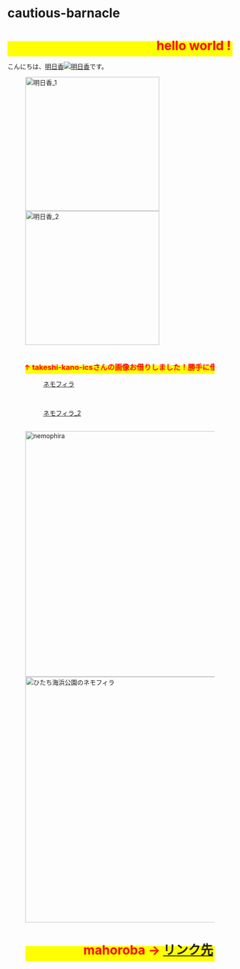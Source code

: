 # cautious-barnacle
<head>
  <meta charset="UTF-8">
  <meta name="viewport" content="width=device-width, user-scalable=no, initial-scale=1.0, maximum-scale=1.0, minimum-scale=1.0">
  <meta http-equiv="X-UA-Compatible" content="ie=edge">
  <link rel="stylesheet" href="css/style.css">
<link type="text/css" rel="stylesheet" href="chrome-extension://pioclpoplcdbaefihamjohnefbikjilc/content.css">
<style type="text/css">
    
a.p:hover {
    position: relative;
    text-decoration: none;
}
a.p span {
    display: none;
    position: absolute;
    top: 1em;
    left: 0;
}
a.p:hover span {
    border: none;
    display: block;
    width: 210px;
}
    </style>
</head>
<p><h1><span style="color:#ff0000; background-color:#ffff00;"><marquee behavior="alternate">hello world ! </marquee></span></h1></p>
こんにちは、<a href="#0.1 ">明日香<span><img src="https://torokoid.github.io/cautious-barnacle/S__9470007.jpg"" alt="明日香"></span></a>です。
<br/>
<figure>
  <img src="https://torokoid.github.io/cautious-barnacle/S__9470006.jpg" alt="明日香_1" width="300" height="300" border="0" />
  <img src="https://torokoid.github.io/cautious-barnacle/S__9470007.jpg" alt="明日香_2" width="300" height="300" border="0" />
<figure>
  <img src="https://ics-kano.github.io/16018_myProject/images/animal1.jpg" alt="">
</figure>
<p><h3><span style="color:#ff0000; background-color:#ffff00;"><marquee behavior="alternate">↑ takeshi-kano-icsさんの画像お借りしました！勝手に借りてごめんなさいm(_ _)m ↑</marquee></span></h3></p>
<figure>
  <a href="https://plus.google.com/u/0/photos/photo/107233626263340969070/6547267090878852370?sqid=110457794618962540880&ssid=fcbc648f-5a07-4787-8161-bfd8b923ecfc">ネモフィラ</a>
</figure>
<br>
<figure>
  <a href="https://plus.google.com/u/0/+torokoidMibu/posts/XGE9FYETsnd">ネモフィラ_2</a>
</figure>
<br>
<img src="https://torokoid.github.io/cautious-barnacle/0B7A7718.JPG" alt="nemophira" width="800" height="550" border="0" />
<br>
<img src="https://torokoid.github.io/cautious-barnacle/0B7A7501.JPG" alt="ひたち海浜公園のネモフィラ" width="800" height="550" border="0" />
<br>
<img src="https://torokoid.github.io/cautious-barnacle/0B7A7718.JPG" alt="">
<p><h1><span style="color:#ff0000; background-color:#ffff00;"><marquee behavior="alternate">  mahoroba → <a href="https://torokoid.github.io/mahoroba/">リンク先</a> </marquee></span></h1></p>
<body class="mod-body"> </body>
